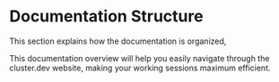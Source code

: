 # Documentation Structure

This section explains how the documentation is organized, 

This documentation overview will help you easily navigate through the cluster.dev website, making your working sessions maximum efficient.

